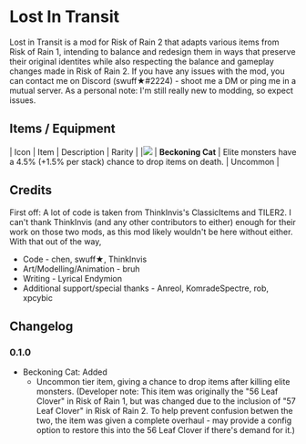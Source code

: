 # Lost In Transit
Lost in Transit is a mod for Risk of Rain 2 that adapts various items from Risk of Rain 1, intending to balance and redesign them in ways that preserve their original identites while also respecting the balance and gameplay changes made in Risk of Rain 2.
If you have any issues with the mod, you can contact me on Discord (swuff★#2224) - shoot me a DM or ping me in a mutual server. As a personal note: I'm still really new to modding, so expect issues. 

## Items / Equipment

| Icon | Item | Description | Rarity |
|![](https://i.imgur.com/wxKsSEg.png) | **Beckoning Cat** | Elite monsters have a 4.5% (+1.5% per stack) chance to drop items on death. | Uncommon |

## Credits
First off: A lot of code is taken from ThinkInvis's ClassicItems and TILER2. I can't thank ThinkInvis (and any other contributors to either) enough for their work on those two mods, as this mod likely wouldn't be here without either.
With that out of the way,

* Code - chen, swuff★, ThinkInvis
* Art/Modelling/Animation - bruh
* Writing - Lyrical Endymion
* Additional support/special thanks - Anreol, KomradeSpectre, rob, xpcybic

## Changelog

### 0.1.0
* Beckoning Cat: Added
  * Uncommon tier item, giving a chance to drop items after killing elite monsters. (Developer note: This item was originally the "56 Leaf Clover" in Risk of Rain 1, but was changed due to the inclusion of "57 Leaf Clover" in Risk of Rain 2. To help prevent confusion betwen the two, the item was given a complete overhaul - may provide a config option to restore this into the 56 Leaf Clover if there's demand for it.)
